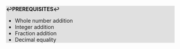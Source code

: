 <div style="margin:2em; background-color: #e0e0e0;">

<strong>↩PREREQUISITES↩</strong>

 * Whole number addition
 * Integer addition
 * Fraction addition
 * Decimal equality

</div>

